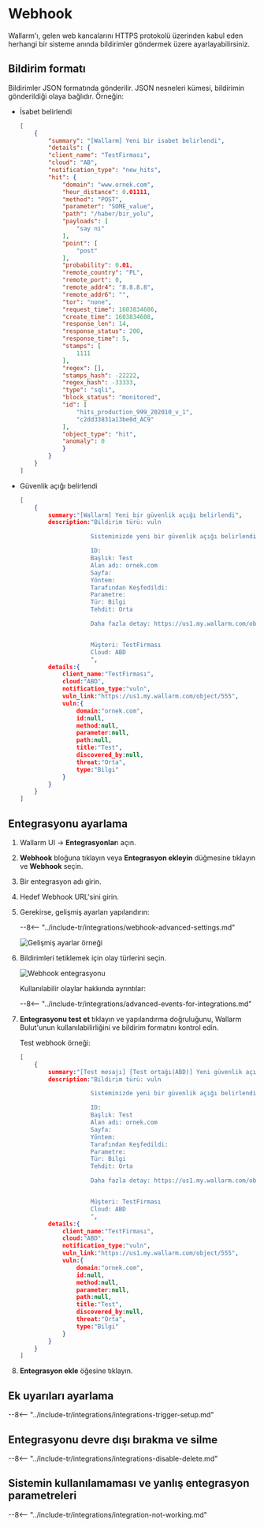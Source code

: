 # Webhook

Wallarm'ı, gelen web kancalarını HTTPS protokolü üzerinden kabul eden herhangi bir sisteme anında bildirimler göndermek üzere ayarlayabilirsiniz.

## Bildirim formatı

Bildirimler JSON formatında gönderilir. JSON nesneleri kümesi, bildirimin gönderildiği olaya bağlıdır. Örneğin:

* İsabet belirlendi

    ```json
    [
        {
            "summary": "[Wallarm] Yeni bir isabet belirlendi",
            "details": {
            "client_name": "TestFirması",
            "cloud": "AB",
            "notification_type": "new_hits",
            "hit": {
                "domain": "www.ornek.com",
                "heur_distance": 0.01111,
                "method": "POST",
                "parameter": "SOME_value",
                "path": "/haber/bir_yolu",
                "payloads": [
                    "say ni"
                ],
                "point": [
                    "post"
                ],
                "probability": 0.01,
                "remote_country": "PL",
                "remote_port": 0,
                "remote_addr4": "8.8.8.8",
                "remote_addr6": "",
                "tor": "none",
                "request_time": 1603834606,
                "create_time": 1603834608,
                "response_len": 14,
                "response_status": 200,
                "response_time": 5,
                "stamps": [
                    1111
                ],
                "regex": [],
                "stamps_hash": -22222,
                "regex_hash": -33333,
                "type": "sqli",
                "block_status": "monitored",
                "id": [
                    "hits_production_999_202010_v_1",
                    "c2dd33831a13be0d_AC9"
                ],
                "object_type": "hit",
                "anomaly": 0
                }
            }
        }
    ]
    ```
* Güvenlik açığı belirlendi

    ```json
    [
        {
            summary:"[Wallarm] Yeni bir güvenlik açığı belirlendi",
            description:"Bildirim türü: vuln

                        Sisteminizde yeni bir güvenlik açığı belirlendi.

                        ID: 
                        Başlık: Test
                        Alan adı: ornek.com
                        Sayfa: 
                        Yöntem: 
                        Tarafından Keşfedildi: 
                        Parametre: 
                        Tür: Bilgi
                        Tehdit: Orta

                        Daha fazla detay: https://us1.my.wallarm.com/object/555


                        Müşteri: TestFirması
                        Cloud: ABD
                        ",
            details:{
                client_name:"TestFirması",
                cloud:"ABD",
                notification_type:"vuln",
                vuln_link:"https://us1.my.wallarm.com/object/555",
                vuln:{
                    domain:"ornek.com",
                    id:null,
                    method:null,
                    parameter:null,
                    path:null,
                    title:"Test",
                    discovered_by:null,
                    threat:"Orta",
                    type:"Bilgi"
                }
            }
        }
    ]
    ```

## Entegrasyonu ayarlama

1. Wallarm UI → **Entegrasyonlar**ı açın.
1. **Webhook** bloğuna tıklayın veya **Entegrasyon ekleyin** düğmesine tıklayın ve **Webhook** seçin.
1. Bir entegrasyon adı girin.
1. Hedef Webhook URL'sini girin.
1. Gerekirse, gelişmiş ayarları yapılandırın:

    --8<-- "../include-tr/integrations/webhook-advanced-settings.md"

    ![Gelişmiş ayarlar örneği](../../../images/user-guides/settings/integrations/additional-webhook-settings.png)
1. Bildirimleri tetiklemek için olay türlerini seçin.

    ![Webhook entegrasyonu](../../../images/user-guides/settings/integrations/add-webhook-integration.png)

    Kullanılabilir olaylar hakkında ayrıntılar:

    --8<-- "../include-tr/integrations/advanced-events-for-integrations.md"

1. **Entegrasyonu test et** tıklayın ve yapılandırma doğruluğunu, Wallarm Bulut'unun kullanılabilirliğini ve bildirim formatını kontrol edin.

    Test webhook örneği:

    ```json
    [
        {
            summary:"[Test mesajı] [Test ortağı(ABD)] Yeni güvenlik açığı tespit edildi",
            description:"Bildirim türü: vuln

                        Sisteminizde yeni bir güvenlik açığı belirlendi.

                        ID: 
                        Başlık: Test
                        Alan adı: ornek.com
                        Sayfa: 
                        Yöntem: 
                        Tarafından Keşfedildi: 
                        Parametre: 
                        Tür: Bilgi
                        Tehdit: Orta

                        Daha fazla detay: https://us1.my.wallarm.com/object/555


                        Müşteri: TestFirması
                        Cloud: ABD
                        ",
            details:{
                client_name:"TestFirması",
                cloud:"ABD",
                notification_type:"vuln",
                vuln_link:"https://us1.my.wallarm.com/object/555",
                vuln:{
                    domain:"ornek.com",
                    id:null,
                    method:null,
                    parameter:null,
                    path:null,
                    title:"Test",
                    discovered_by:null,
                    threat:"Orta",
                    type:"Bilgi"
                }
            }
        }
    ]
    ```

1. **Entegrasyon ekle** öğesine tıklayın.

## Ek uyarıları ayarlama

--8<-- "../include-tr/integrations/integrations-trigger-setup.md"

## Entegrasyonu devre dışı bırakma ve silme

--8<-- "../include-tr/integrations/integrations-disable-delete.md"

## Sistemin kullanılamaması ve yanlış entegrasyon parametreleri

--8<-- "../include-tr/integrations/integration-not-working.md"